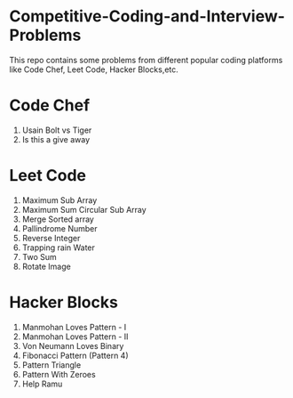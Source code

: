 # Competitive-Coding-and-Interview-Problems

This repo contains some problems from different popular coding platforms like Code Chef, Leet Code, Hacker Blocks,etc.

# Code Chef
1. Usain Bolt vs Tiger
2. Is this a give away


# Leet Code
1. Maximum Sub Array
2. Maximum Sum Circular Sub Array
3. Merge Sorted array
4. Pallindrome Number
5. Reverse Integer
6. Trapping rain Water
7. Two Sum
8. Rotate Image



# Hacker Blocks
1. Manmohan Loves Pattern - I
2. Manmohan Loves Pattern - II
3. Von Neumann Loves Binary
4. Fibonacci Pattern (Pattern 4)
5. Pattern Triangle
6. Pattern With Zeroes
7. Help Ramu
